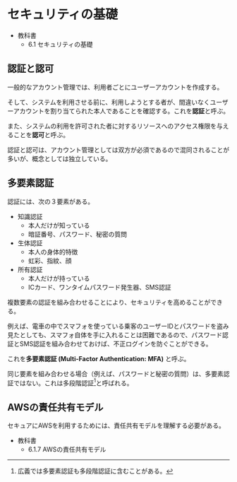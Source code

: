 # セキュリティの基礎

- 教科書
    - 6.1 セキュリティの基礎

## 認証と認可

一般的なアカウント管理では、利用者ごとにユーザーアカウントを作成する。

そして、システムを利用させる前に、利用しようとする者が、間違いなくユーザーアカウントを割り当てられた本人であることを確認する。これを**認証**と呼ぶ。

また、システムの利用を許可された者に対するリソースへのアクセス権限を与えることを**認可**と呼ぶ。

認証と認可は、アカウント管理としては双方が必須であるので混同されることが多いが、概念としては独立している。

## 多要素認証

認証には、次の３要素がある。

- 知識認証
    - 本人だけが知っている
    - 暗証番号、パスワード、秘密の質問
- 生体認証
    - 本人の身体的特徴
    - 虹彩、指紋、顔
- 所有認証
    - 本人だけが持っている
    - ICカード、ワンタイムパスワード発生器、SMS認証

複数要素の認証を組み合わせることにより、セキュリティを高めることができる。

例えば、電車の中でスマフォを使っている乗客のユーザーIDとパスワードを盗み見たとしても、スマフォ自体を手に入れることは困難であるので、パスワード認証とSMS認証を組み合わせておけば、不正ログインを防ぐことができる。

これを**多要素認証 (Multi-Factor Authentication: MFA)** と呼ぶ。

同じ要素を組み合わせる場合（例えば、パスワードと秘密の質問）は、多要素認証ではない。これは多段階認証[^1]と呼ばれる。

## AWSの責任共有モデル

セキュアにAWSを利用するためには、責任共有モデルを理解する必要がある。

- 教科書
    - 6.1.7 AWSの責任共有モデル

[^1]: 広義では多要素認証も多段階認証に含むことがある。